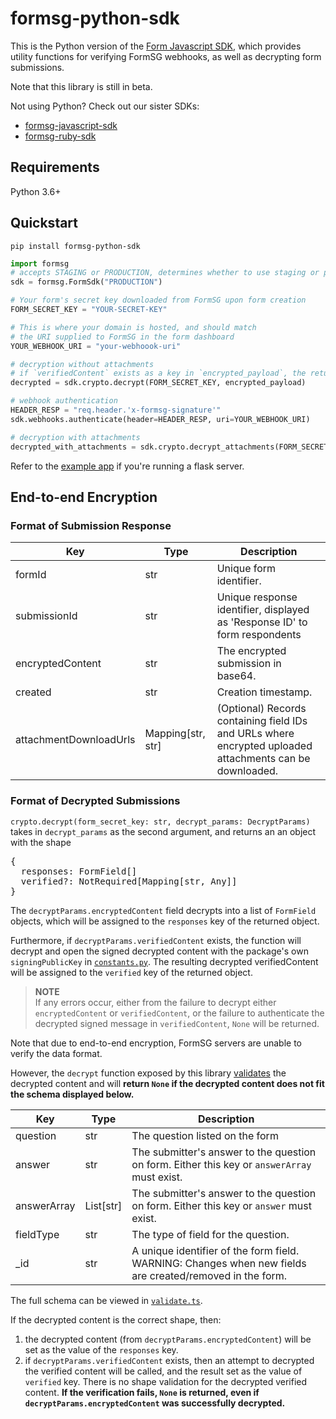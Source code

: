 # formsg-python-sdk
This is the Python version of the [Form Javascript SDK](https://github.com/opengovsg/formsg-javascript-sdk/), which provides utility functions for verifying FormSG webhooks, as well as decrypting form submissions.

Note that this library is still in beta. 

Not using Python? Check out our sister SDKs:
- [formsg-javascript-sdk](https://github.com/opengovsg/formsg-javascript-sdk)
- [formsg-ruby-sdk](https://github.com/opengovsg/formsg-ruby-sdk)

## Requirements
Python 3.6+
## Quickstart
`pip install formsg-python-sdk`
```python
import formsg
# accepts STAGING or PRODUCTION, determines whether to use staging or production public signing keys
sdk = formsg.FormSdk("PRODUCTION")

# Your form's secret key downloaded from FormSG upon form creation
FORM_SECRET_KEY = "YOUR-SECRET-KEY"

# This is where your domain is hosted, and should match
# the URI supplied to FormSG in the form dashboard
YOUR_WEBHOOK_URI = "your-webhoook-uri"

# decryption without attachments
# if `verifiedContent` exists as a key in `encrypted_payload`, the return object will include a verified key
decrypted = sdk.crypto.decrypt(FORM_SECRET_KEY, encrypted_payload)

# webhook authentication
HEADER_RESP = "req.header.'x-formsg-signature'"
sdk.webhooks.authenticate(header=HEADER_RESP, uri=YOUR_WEBHOOK_URI)

# decryption with attachments
decrypted_with_attachments = sdk.crypto.decrypt_attachments(FORM_SECRET_KEY, encrypted_payload)
```

Refer to the [example app](https://github.com/opengovsg/formsg-python-sdk/blob/develop/example_app/flask.py) if you're running a flask server.

## End-to-end Encryption
### Format of Submission Response

| Key                    | Type                   | Description                                                                                              |
| ---------------------- | ---------------------- | -------------------------------------------------------------------------------------------------------- |
| formId                 | str                 | Unique form identifier.                                                                                  |
| submissionId           | str                 | Unique response identifier, displayed as 'Response ID' to form respondents                               |
| encryptedContent       | str                 | The encrypted submission in base64.                                                                      |
| created                | str                 | Creation timestamp.                                                                                      |
| attachmentDownloadUrls | Mapping[str, str] | (Optional) Records containing field IDs and URLs where encrypted uploaded attachments can be downloaded. |

### Format of Decrypted Submissions

`crypto.decrypt(form_secret_key: str, decrypt_params: DecryptParams)`
takes in `decrypt_params` as the second argument, and returns an an object with
the shape

<pre>
{
  responses: FormField[]
  verified?: NotRequired[Mapping[str, Any]]
}
</pre>

The `decryptParams.encryptedContent` field decrypts into a list of `FormField` objects, which will be assigned to the `responses` key of the returned object.

Furthermore, if `decryptParams.verifiedContent` exists, the function will
decrypt and open the signed decrypted content with the package's own
`signingPublicKey` in
[`constants.py`](https://github.com/opengovsg/formsg-python-sdk/blob/develop/formsg/constants.py).
The resulting decrypted verifiedContent will be assigned to the `verified` key
of the returned object.

> **NOTE** <br>
> If any errors occur, either from the failure to decrypt either `encryptedContent` or `verifiedContent`, or the failure to authenticate the decrypted signed message in `verifiedContent`, `None` will be returned.

Note that due to end-to-end encryption, FormSG servers are unable to verify the data format.

However, the `decrypt` function exposed by this library [validates](https://github.com/opengovsg/formsg-python-sdk/blob/develop/formsg/util/validate.py) the decrypted content and will **return `None` if the
decrypted content does not fit the schema displayed below.**

| Key         | Type     | Description                                                                                              |
| ----------- | -------- | -------------------------------------------------------------------------------------------------------- |
| question    | str   | The question listed on the form                                                                          |
| answer      | str   | The submitter's answer to the question on form. Either this key or `answerArray` must exist.             |
| answerArray | List[str] | The submitter's answer to the question on form. Either this key or `answer` must exist.                  |
| fieldType   | str   | The type of field for the question.                                                                      |
| \_id        | str   | A unique identifier of the form field. WARNING: Changes when new fields are created/removed in the form. |

The full schema can be viewed in
[`validate.ts`](https://github.com/opengovsg/formsg-javascript-sdk/tree/master/src/util/validate.ts).

If the decrypted content is the correct shape, then:

1. the decrypted content (from `decryptParams.encryptedContent`) will be set as the value of the `responses` key.
2. if `decryptParams.verifiedContent` exists, then an attempt to
   decrypted the verified content will be called, and the result set as the
   value of `verified` key. There is no shape validation for the decrypted
   verified content. **If the verification fails, `None` is returned, even if
   `decryptParams.encryptedContent` was successfully decrypted.**
